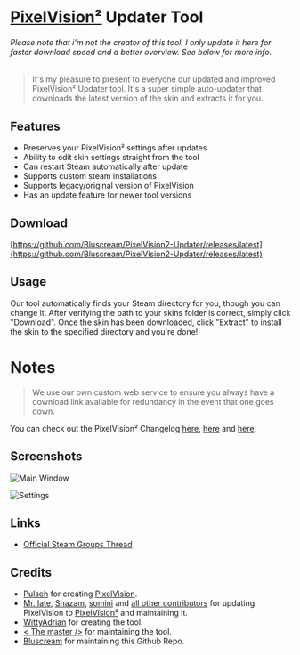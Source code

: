 # [PixelVision²](https://github.com/somini/Pixelvision2) Updater Tool

###### Please note that i'm not the creator of this tool. I only update it here for faster download speed and a better overview. See below for more info.

> It's my pleasure to present to everyone our updated and improved PixelVision² Updater tool. It's a super simple auto-updater that downloads the latest version of the skin and extracts it for you.

## Features
- Preserves your PixelVision² settings after updates
- Ability to edit skin settings straight from the tool
- Can restart Steam automatically after update
- Supports custom steam installations
- Supports legacy/original version of PixelVision
- Has an update feature for newer tool versions

## Download
[https://github.com/Bluscream/PixelVision2-Updater/releases/latest](https://github.com/Bluscream/PixelVision2-Updater/releases/latest)

## Usage
Our tool automatically finds your Steam directory for you, though you can change it. After verifying the path to your skins folder is correct, simply click "Download". Once the skin has been downloaded, click "Extract" to install the skin to the specified directory and you're done!

# Notes
> We use our own custom web service to ensure you always have a download link available for redundancy in the event that one goes down.

You can check out the PixelVision² Changelog [here](https://github.com/somini/Pixelvision2/blob/master/Change%20Log.txt), [here](https://github.com/somini/Pixelvision2/releases) and [here](https://github.com/somini/Pixelvision2/commits/master).

## Screenshots
![Main Window](https://i.imgur.com/uXOwnfV.png)

![Settings](https://i.imgur.com/3Bgqlta.png)

## Links
- [Official Steam Groups Thread](https://steamcommunity.com/groups/pixelvision2/discussions/0/617329920700223960/)

## Credits
- [Pulseh](https://steamcommunity.com/id/pulseh-uc) for creating [PixelVision](https://steamcommunity.com/groups/pixelvisionskin).
- [Mr. late](https://github.com/mr-late), [Shazam](https://steamcommunity.com/id/prman37), [somini](https://github.com/somini) and [all other contributors](https://github.com/somini/Pixelvision2/graphs/contributors) for updating PixelVision to [PixelVision²](https://github.com/somini/Pixelvision2) and maintaining it.
- [WittyAdrian](http://steamcommunity.com/id/WittyAdrian/) for creating the tool.
- [< The master />](https://steamcommunity.com/id/themaster1004) for maintaining the tool.
- [Bluscream](https://github.com/Bluscream) for maintaining this Github Repo.
